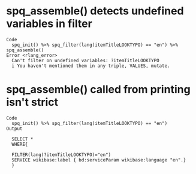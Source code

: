 # spq_assemble() detects undefined variables in filter

    Code
      spq_init() %>% spq_filter(lang(itemTitleLOOKTYPO) == "en") %>% spq_assemble()
    Error <rlang_error>
      Can't filter on undefined variables: ?itemTitleLOOKTYPO
      i You haven't mentioned them in any triple, VALUES, mutate.

# spq_assemble() called from printing isn't strict

    Code
      spq_init() %>% spq_filter(lang(itemTitleLOOKTYPO) == "en")
    Output
      
      SELECT *
      WHERE{
      
      FILTER(lang(?itemTitleLOOKTYPO)="en")
      SERVICE wikibase:label { bd:serviceParam wikibase:language "en".}
      }
      

